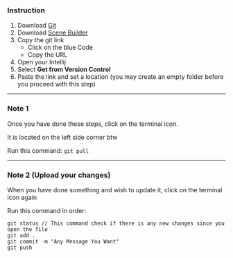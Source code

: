 ### Instruction

1. Download [Git](https://www.youtube.com/watch?v=-Bfx-v5mIDo)
2. Download [Scene Builder](https://www.youtube.com/watch?v=tfYAXoeqv50)
3. Copy the git link
   * Click on the blue Code
   * Copy the URL
4. Open your Intellij 
5. Select **Get from Version Control**
6. Paste the link and set a location (you may create an empty folder before you proceed with this step)

---

### Note 1

Once you have done these steps, click on the terminal icon.

It is located on the left side corner btw

Run this command:
`git pull`

---

### Note 2 (Upload your changes)

When you have done something and wish to update it, click on the terminal icon again

Run this command in order:
```
git status // This command check if there is any new changes since you open the file
git add . 
git commit -m "Any Message You Want"
git push
```